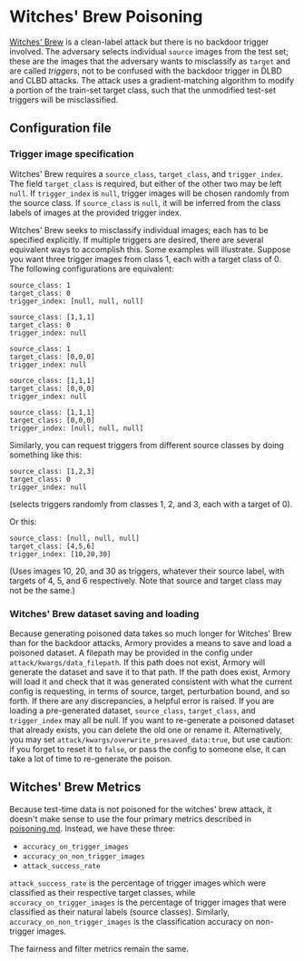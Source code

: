 # Witches' Brew Poisoning

[Witches' Brew](https://arxiv.org/abs/2009.02276) is a clean-label attack but there is no backdoor trigger involved.  The adversary selects individual `source` images from the test set; these are the images that the adversary wants to misclassify as `target` and are called _triggers_, not to be confused with the backdoor trigger in DLBD and CLBD attacks.  The attack uses a gradient-matching algorithm to modify a portion of the train-set target class, such that the unmodified test-set triggers will be misclassified.


## Configuration file

### Trigger image specification

Witches' Brew requires a `source_class`, `target_class`, and `trigger_index`.  The field `target_class` is required, but either of the other two may be left `null`.  If `trigger_index` is `null`, trigger images will be chosen randomly from the source class.  If `source_class` is `null`, it will be inferred from the class labels of images at the provided trigger index. 

Witches' Brew seeks to misclassify individual images; each has to be specified explicitly.  If multiple triggers are desired, there are several equivalent ways to accomplish this.  Some examples will illustrate.  Suppose you want three trigger images from class 1, each with a target class of 0.  The following configurations are equivalent:

```
source_class: 1
target_class: 0
trigger_index: [null, null, null]

source_class: [1,1,1]
target_class: 0
trigger_index: null

source_class: 1
target_class: [0,0,0]
trigger_index: null

source_class: [1,1,1]
target_class: [0,0,0]
trigger_index: null

source_class: [1,1,1]
target_class: [0,0,0]
trigger_index: [null, null, null]
```
Similarly, you can request triggers from different source classes by doing something like this:
```
source_class: [1,2,3]
target_class: 0
trigger_index: null
```
(selects triggers randomly from classes 1, 2, and 3, each with a target of 0).

Or this:
```
source_class: [null, null, null]
target_class: [4,5,6]
trigger_index: [10,20,30]
```
(Uses images 10, 20, and 30 as triggers, whatever their source label, with targets of 4, 5, and 6 respectively.  Note that source and target class may not be the same.)


### Witches' Brew dataset saving and loading

Because generating poisoned data takes so much longer for Witches' Brew than for the backdoor attacks, Armory provides a means to save and load a poisoned dataset.  A filepath may be provided in the config under `attack/kwargs/data_filepath`.  If this path does not exist, Armory will generate the dataset and save it to that path.  If the path does exist, Armory will load it and check that it was generated consistent with what the current config is requesting, in terms of source, target, perturbation bound, and so forth.  If there are any discrepancies, a helpful error is raised.  If you are loading a pre-generated dataset, `source_class`, `target_class`, and `trigger_index` may all be null.  If you want to re-generate a poisoned dataset that already exists, you can delete the old one or rename it.  Alternatively, you may set `attack/kwargs/overwrite_presaved_data:true`, but use caution: if you forget to reset it to `false`, or pass the config to someone else, it can take a lot of time to re-generate the poison.



## Witches' Brew Metrics

Because test-time data is not poisoned for the witches' brew attack, it doesn't make sense to use the four primary metrics described in [poisoning.md](poisoning.md).  Instead, we have these three:
- `accuracy_on_trigger_images`
- `accuracy_on_non_trigger_images`
- `attack_success_rate`

`attack_success_rate` is the percentage of trigger images which were classified as their respective target classes, while `accuracy_on_trigger_images` is the percentage of trigger images that were classified as their natural labels (source classes).  Similarly, `accuracy_on_non_trigger_images` is the classification accuracy on non-trigger images.

The fairness and filter metrics remain the same.

